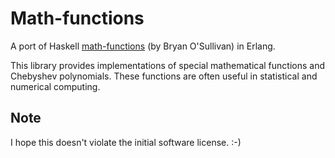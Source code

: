 Math-functions
==============

A port of Haskell [math-functions](https://github.com/bos/math-function)
(by Bryan O'Sullivan) in Erlang.

This library provides implementations of special mathematical functions and
Chebyshev polynomials. These functions are often useful in statistical and
numerical computing.

Note
----
I hope this doesn't violate the initial software license. :-)
